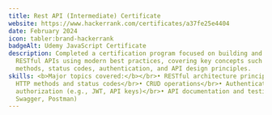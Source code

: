 ```yaml
---
title: Rest API (Intermediate) Certificate
website: https://www.hackerrank.com/certificates/a37fe25e4404
date: February 2024
icon: tabler:brand-hackerrank
badgeAlt: Udemy JavaScript Certificate
description: Completed a certification program focused on building and consuming
  RESTful APIs using modern best practices, covering key concepts such as HTTP
  methods, status codes, authentication, and API design principles.
skills: <b>Major topics covered:</b></br>• RESTful architecture principles</br>•
  HTTP methods and status codes</br>• CRUD operations</br>• Authentication and
  authorization (e.g., JWT, API keys)</br>• API documentation and testing (e.g.,
  Swagger, Postman)
---
```

